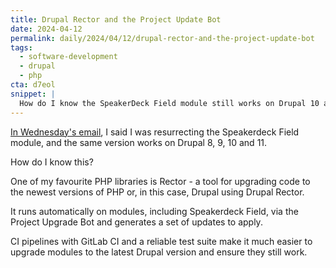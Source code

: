 ```yaml
---
title: Drupal Rector and the Project Update Bot
date: 2024-04-12
permalink: daily/2024/04/12/drupal-rector-and-the-project-update-bot
tags:
  - software-development
  - drupal
  - php
cta: d7eol
snippet: |
  How do I know the SpeakerDeck Field module still works on Drupal 10 and 11?
---
```


[In Wednesday's email][wednesday], I said I was resurrecting the Speakerdeck Field module, and the same version works on Drupal 8, 9, 10 and 11.

How do I know this?

One of my favourite PHP libraries is Rector - a tool for upgrading code to the newest versions of PHP or, in this case, Drupal using Drupal Rector.

It runs automatically on modules, including Speakerdeck Field, via the Project Upgrade Bot and generates a set of updates to apply.

CI pipelines with GitLab CI and a reliable test suite make it much easier to upgrade modules to the latest Drupal version and ensure they still work.

[wednesday]: {{site.url}}/daily/2024/04/10/resurrecting-the-speakerdeck-field-module

